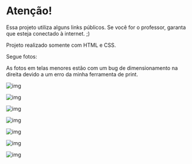 # Atenção!

Essa projeto utiliza alguns links públicos.
Se você for o professor, garanta que esteja conectado à internet.
;)

Projeto realizado somente com HTML e CSS.

Segue fotos:

As fotos em telas menores estão com um bug de dimensionamento na direita devido a um erro da minha ferramenta de print.

![img](resources/img/preview-1.png)

![img](resources/img/preview-2.png)

![img](resources/img/preview-3.png)

![img](resources/img/preview-4.png)

![img](resources/img/preview-5.png)

![img](resources/img/preview-6.png)

![img](resources/img/preview-7.png)